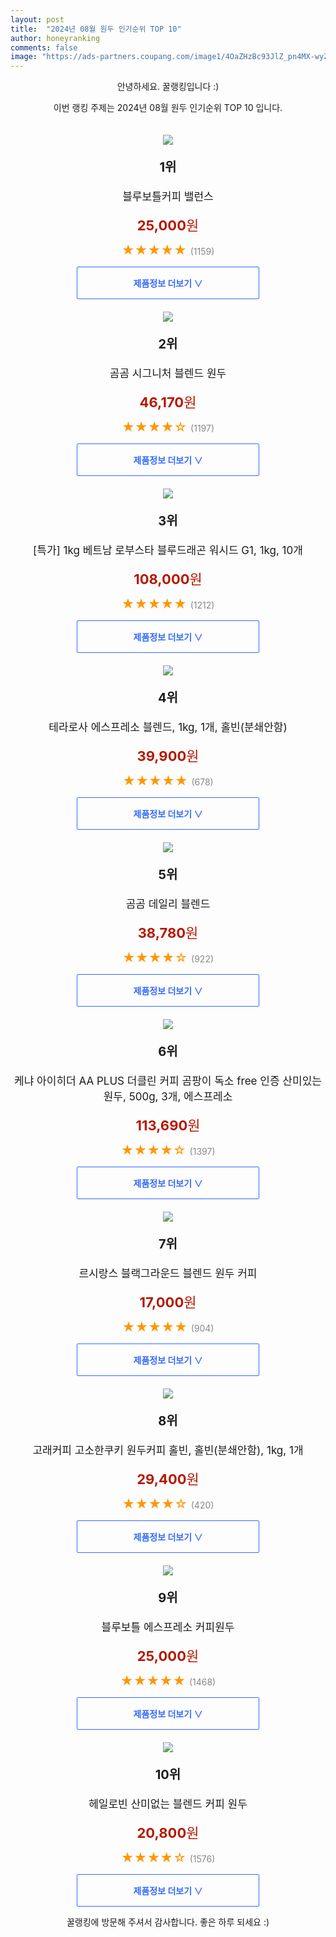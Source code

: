 ```yaml
---
layout: post
title:  "2024년 08월 원두 인기순위 TOP 10"
author: honeyranking
comments: false
image: "https://ads-partners.coupang.com/image1/4OaZHzBc93JlZ_pn4MX-wyZ0Jbcxx6Y8k53qmcGIBt5O2vGsyBqI04H2KKWrdBfozZuZrspFCKEsWwn5KeumkUWOj0SSiszSJrfJnDONHJuzvp2KBrwpevRNmxFBOuDqFkRMaWigRmII_Tbj9LvjhfvwCkhtm4vzsKDbqyV1Pc71QWvkpYthHgSzpClpbOab-P1iY2ekRM4OXXWVB-un132LeGRRflafSRsvjmXqqLiECzAxZQ_JWZlXdHoEgmLRZ7mLpP-8Rhbb8CIZMapDap0qoLzv0MPI1w=="
---
```

<p style="text-align: center;">안녕하세요. 꿀랭킹입니다 :)</p>
<p style="text-align: center;">이번 랭킹 주제는 2024년 08월 원두 인기순위 TOP 10 입니다.</p><center><img src="https://ads-partners.coupang.com/image1/4OaZHzBc93JlZ_pn4MX-wyZ0Jbcxx6Y8k53qmcGIBt5O2vGsyBqI04H2KKWrdBfozZuZrspFCKEsWwn5KeumkUWOj0SSiszSJrfJnDONHJuzvp2KBrwpevRNmxFBOuDqFkRMaWigRmII_Tbj9LvjhfvwCkhtm4vzsKDbqyV1Pc71QWvkpYthHgSzpClpbOab-P1iY2ekRM4OXXWVB-un132LeGRRflafSRsvjmXqqLiECzAxZQ_JWZlXdHoEgmLRZ7mLpP-8Rhbb8CIZMapDap0qoLzv0MPI1w==" style="margin-top:20px" /></center><p style="text-align: center; font-size: 20px"><b>1위</b></p><p style="text-align: center; font-size: 17px">블루보틀커피 밸런스</p><p style="text-align: center;"><span style="color: #b61800; font-size: 22px;"><b>25,000</b>원</span></p><p style="text-align: center;"><span style="color: #ff9600; font-size: 20px;">★★★★★ </span><span style="color: #878787;">(1159)</span></p><center><a href="https://link.coupang.com/re/AFFSDP?lptag=AF3899140&subid=honeyrank&pageKey=7210085042&itemId=18244046701&vendorItemId=85390918505&traceid=V0-153-31af723982aeb1bb&requestid=20240814090000371002980393&token=31850C%7CMIXED"><div style="font-size: 14px; display: inline-block; padding: 15px 90px; color: #346aff; border-radius: 2px; border: 1px solid #346aff; cursor: pointer;"><b>제품정보 더보기 &or;</b></div></a></center><center><img src="https://ads-partners.coupang.com/image1/WzsvP2esvG1WUla1W2o-37-s_PlerEziCUhv4cC2dWeXSwx3cGZkehDNWqjerlO61ZcFtXamav1HLMQ5rQqxuDhPn1P7FwTA2NOMysFW3camYlYDqOZotNTpDxHeeY8yP2TOKOhHgesOKLkvo9se1iTo40M5RC8Xk5nVmrmNHCd8Kr9mU0byxxZDRUybXWZD4bznWpBqfgD6BN9rsRiYwnY2DcvPe4C7gtNHE7IoxZ2ArJNoo8mp3EUrarxpqOri9ZR2BKupI1z_FL50QWmigd8NCiha0Xj0skY=" style="margin-top:20px" /></center><p style="text-align: center; font-size: 20px"><b>2위</b></p><p style="text-align: center; font-size: 17px">곰곰 시그니처 블렌드 원두</p><p style="text-align: center;"><span style="color: #b61800; font-size: 22px;"><b>46,170</b>원</span></p><p style="text-align: center;"><span style="color: #ff9600; font-size: 20px;">★★★★☆ </span><span style="color: #878787;">(1197)</span></p><center><a href="https://link.coupang.com/re/AFFSDP?lptag=AF3899140&subid=honeyrank&pageKey=7300143483&itemId=19274768291&vendorItemId=86389872538&traceid=V0-153-824d89ca7e4a4f9d&requestid=20240814090000371002980393&token=31850C%7CMIXED"><div style="font-size: 14px; display: inline-block; padding: 15px 90px; color: #346aff; border-radius: 2px; border: 1px solid #346aff; cursor: pointer;"><b>제품정보 더보기 &or;</b></div></a></center><center><img src="https://ads-partners.coupang.com/image1/q1_KuhuBzXUB5WU7q3NYZgLZQdwkl76ycbnZCoX5d2ZSEn_pVfQhfMSt2ccB2MeD07PY_rcbDmM_0uaHV6X7bQkt-4C6L05ou1IVuJzS0BLXEyo0Gqvb5UclOn_3sBRdWgA2oGwAVR2EGnSHnyQEYdRGvgJziaasbppKU7yeS9T92wtch8r-s-p2F4qiistzI3u4eqA8dmFS3h4kHwWXBFBtuy3jnZ4rxdl0UtHYb6MADkO0-GlHzzmco8mL0ne3vK89hvKP2-_VmJqqq-BKVksOtlAUDlBt7bpuNugpCb0NnPdN-shh-G3Wxd_fXg==" style="margin-top:20px" /></center><p style="text-align: center; font-size: 20px"><b>3위</b></p><p style="text-align: center; font-size: 17px">[특가] 1kg 베트남 로부스타 블루드래곤 워시드 G1, 1kg, 10개</p><p style="text-align: center;"><span style="color: #b61800; font-size: 22px;"><b>108,000</b>원</span></p><p style="text-align: center;"><span style="color: #ff9600; font-size: 20px;">★★★★★ </span><span style="color: #878787;">(1212)</span></p><center><a href="https://link.coupang.com/re/AFFSDP?lptag=AF3899140&subid=honeyrank&pageKey=68982489&itemId=22492765335&vendorItemId=89534953221&traceid=V0-153-2d79f8cacef5431c&clickBeacon=2665a540-59d0-11ef-9561-31b48b161583%7E3&requestid=20240814090000371002980393&token=31850C%7CMIXED"><div style="font-size: 14px; display: inline-block; padding: 15px 90px; color: #346aff; border-radius: 2px; border: 1px solid #346aff; cursor: pointer;"><b>제품정보 더보기 &or;</b></div></a></center><center><img src="https://ads-partners.coupang.com/image1/9DNsKxSFDOicpVjr9Ne7lD2ciI8lYRCwXwyy7EC6ivYe9ibv2AYb8uBWc95RIqQyLkDlC4x-spTa9nFcCfqT6WsGoSQR5xa_qe8MvjXATFVQX24DhyjOrje_y3rhI75uMOMuRrzMqbckndQUOmgRu_-x84u3KvbYK2DUTUzYA0lRa7ZCBEl14YO_Z5yr-Yvtu7NagXx5gd4QBDfis_3s5cehrMmJpbGiDX37j5hvow2g8weLqbFx_LlqxlhXOchsF3S8vZACHuEl4FjJzDLurJcCJ_Yvz9sy2s2pNeHItA==" style="margin-top:20px" /></center><p style="text-align: center; font-size: 20px"><b>4위</b></p><p style="text-align: center; font-size: 17px">테라로사 에스프레소 블렌드, 1kg, 1개, 홀빈(분쇄안함)</p><p style="text-align: center;"><span style="color: #b61800; font-size: 22px;"><b>39,900</b>원</span></p><p style="text-align: center;"><span style="color: #ff9600; font-size: 20px;">★★★★★ </span><span style="color: #878787;">(678)</span></p><center><a href="https://link.coupang.com/re/AFFSDP?lptag=AF3899140&subid=honeyrank&pageKey=6924474148&itemId=16734092113&vendorItemId=83916064568&traceid=V0-153-62dfe829ac98a797&clickBeacon=2665a540-59d0-11ef-aa0c-1bbb678d026d%7E3&requestid=20240814090000371002980393&token=31850C%7CMIXED"><div style="font-size: 14px; display: inline-block; padding: 15px 90px; color: #346aff; border-radius: 2px; border: 1px solid #346aff; cursor: pointer;"><b>제품정보 더보기 &or;</b></div></a></center><center><img src="https://ads-partners.coupang.com/image1/Jtdwd_Ndin87a-I-Ju59_kTjBk_3AQNpBPYFs-5k_kkb7_op49OyOI91jHAqx7CxQE9V9H_6P1ppw8TYngT-B_XHNzs1oTJ4UFXfE0uqhNxqTg7W0l2ehsdB60hDf4u9VYhpQFauhAoJ9Sc9qhsF7IDFVgMM6U9nNN81XSCHMf8ICRpD44aJ-sgNHh1TME-siQI1l0rx6y0R1THj2yAgjyofnTrisOfxhvVg4MTZ3XY3ulTZ_fF6YuPEfadFak85hDXQ_P_L2OSehQPQm-ly_m-FioZEveTyjwf_TQ==" style="margin-top:20px" /></center><p style="text-align: center; font-size: 20px"><b>5위</b></p><p style="text-align: center; font-size: 17px">곰곰 데일리 블렌드</p><p style="text-align: center;"><span style="color: #b61800; font-size: 22px;"><b>38,780</b>원</span></p><p style="text-align: center;"><span style="color: #ff9600; font-size: 20px;">★★★★☆ </span><span style="color: #878787;">(922)</span></p><center><a href="https://link.coupang.com/re/AFFSDP?lptag=AF3899140&subid=honeyrank&pageKey=6669906369&itemId=19013173106&vendorItemId=86137793746&traceid=V0-153-2541d15881238bc7&requestid=20240814090000371002980393&token=31850C%7CMIXED"><div style="font-size: 14px; display: inline-block; padding: 15px 90px; color: #346aff; border-radius: 2px; border: 1px solid #346aff; cursor: pointer;"><b>제품정보 더보기 &or;</b></div></a></center><center><img src="https://ads-partners.coupang.com/image1/MG6cfS4f5w94sERQMP1hkzXQiFaq4VbfFZy0AsEJq4aTAYpATczHB0dfs4YkQNTqn6NJQCXtE2D6oxsDrpXQyOGdGQHhtyxjAqqGG3Hsvda2TUAuLdbHeTAVA0HDuS-n7eC4V81OPxORpEPhKe7DSX5QeqwVDM7nkKUxbRJUiobHIZPosE8uB2a1gwPdohZQQpzGJzYobvr4gJYATwnoa3oCia5wFOGzH798EzKSwQiGAl6qSSxHhPUbFwClJQNozJwvC24d3lAqnI-yCC3lqQyV1gRGHBgv4zJ5l3HvOY_lqL90ez-fNDtjPyccZA==" style="margin-top:20px" /></center><p style="text-align: center; font-size: 20px"><b>6위</b></p><p style="text-align: center; font-size: 17px">케냐 아이히더 AA PLUS 더클린 커피 곰팡이 독소 free 인증 산미있는 원두, 500g, 3개, 에스프레소</p><p style="text-align: center;"><span style="color: #b61800; font-size: 22px;"><b>113,690</b>원</span></p><p style="text-align: center;"><span style="color: #ff9600; font-size: 20px;">★★★★☆ </span><span style="color: #878787;">(1397)</span></p><center><a href="https://link.coupang.com/re/AFFSDP?lptag=AF3899140&subid=honeyrank&pageKey=6536748697&itemId=21382725829&vendorItemId=88439642179&traceid=V0-153-b0fc3acb02865283&clickBeacon=2665a540-59d0-11ef-b406-b9ef33f725c8%7E3&requestid=20240814090000371002980393&token=31850C%7CMIXED"><div style="font-size: 14px; display: inline-block; padding: 15px 90px; color: #346aff; border-radius: 2px; border: 1px solid #346aff; cursor: pointer;"><b>제품정보 더보기 &or;</b></div></a></center><center><img src="https://ads-partners.coupang.com/image1/1II0KDbf-l3yLlBO1PnUC01aFxKQg_zRV4UYlEcXGbLqA8LQdWR24hg9C7R4v-_Woy-WAwu_hCpFdbYpSnnL6yYvsfrlCwz5LtG3IERYqA54kk-QmAwMVrkLFFFmQ3I8Gs2vNxJad7H1sdLXxEqbrPGg-KyMC7Vj4sdX2XTcuj527p3OLyCqqiLQbmx6_75IqQgV27WxwSU4v42w2dO5qsRzxIGaij-Vu1pJFHIMSiWgCORlmr35DO6ajIvFkpIAAhIE5T5-puCjMFeB4k4S9XdEQ-elIUWyLg0=" style="margin-top:20px" /></center><p style="text-align: center; font-size: 20px"><b>7위</b></p><p style="text-align: center; font-size: 17px">르시랑스 블랙그라운드 블렌드 원두 커피</p><p style="text-align: center;"><span style="color: #b61800; font-size: 22px;"><b>17,000</b>원</span></p><p style="text-align: center;"><span style="color: #ff9600; font-size: 20px;">★★★★★ </span><span style="color: #878787;">(904)</span></p><center><a href="https://link.coupang.com/re/AFFSDP?lptag=AF3899140&subid=honeyrank&pageKey=7867542730&itemId=21484098991&vendorItemId=88538231376&traceid=V0-153-e973543b478289f9&requestid=20240814090000371002980393&token=31850C%7CMIXED"><div style="font-size: 14px; display: inline-block; padding: 15px 90px; color: #346aff; border-radius: 2px; border: 1px solid #346aff; cursor: pointer;"><b>제품정보 더보기 &or;</b></div></a></center><center><img src="https://ads-partners.coupang.com/image1/UThm64o9A5ZxHPbPUZeEaBOYeKw2XHQrZyQDUH5LUidUpDcFGuO_dPd-hWcwkGcvks-KNReBSgBEat19vrZJFgVLH1n1XjDlHMygqwVzP2EDLIZBP_Sp-Ql2kjiSwQ4ZC7uWhARMPqKgTRilEelnchb9QHY-Y3CwX2lLAY73EzWVGmRtSY8CCqk-aQGSiZVD8eDdUemUP30ngYgLUMVkgb3qPMxk5EhaCxuUIChquR5LSCEyChU_Jqe8CGB7q371V1elB7BERtBdVNvX1FhTOiOZNWEmGefUFUP_rTkz4xpCPqINXKEq0ekMWFahpQ==" style="margin-top:20px" /></center><p style="text-align: center; font-size: 20px"><b>8위</b></p><p style="text-align: center; font-size: 17px">고래커피 고소한쿠키 원두커피 홀빈, 홀빈(분쇄안함), 1kg, 1개</p><p style="text-align: center;"><span style="color: #b61800; font-size: 22px;"><b>29,400</b>원</span></p><p style="text-align: center;"><span style="color: #ff9600; font-size: 20px;">★★★★☆ </span><span style="color: #878787;">(420)</span></p><center><a href="https://link.coupang.com/re/AFFSDP?lptag=AF3899140&subid=honeyrank&pageKey=6307801615&itemId=15688997275&vendorItemId=80338300132&traceid=V0-153-0ee59996f9a03c34&clickBeacon=2665a540-59d0-11ef-a88c-f1a87aba5568%7E3&requestid=20240814090000371002980393&token=31850C%7CMIXED"><div style="font-size: 14px; display: inline-block; padding: 15px 90px; color: #346aff; border-radius: 2px; border: 1px solid #346aff; cursor: pointer;"><b>제품정보 더보기 &or;</b></div></a></center><center><img src="https://ads-partners.coupang.com/image1/1vQ0z06utNG4pDHe1or8VVDad250VJXhd0goT7f6ktnJUAIIf5lfk2dGUredtDLJMlnUdtG02lnKtDmEEHjU6lMlkSd7Y6Rpq32kWTotFwWUDaVGUq5fBWiA9h_W0qUGzxKmemBjsky3R65SPLVyEwrWz47dVWdVRgSYZxAqo6jskTe-HcJigZhyRlc9Xf6pZ3JYrCEQlsEVvnP5g6TiCjTmEa4YmzAW7XpW-FmL-F9DlWA3bmU3x0MiZHm3_0v7GLa-jb9zwI782jce9qaCgZRs8aeNA9DQZA==" style="margin-top:20px" /></center><p style="text-align: center; font-size: 20px"><b>9위</b></p><p style="text-align: center; font-size: 17px">블루보틀 에스프레소 커피원두</p><p style="text-align: center;"><span style="color: #b61800; font-size: 22px;"><b>25,000</b>원</span></p><p style="text-align: center;"><span style="color: #ff9600; font-size: 20px;">★★★★★ </span><span style="color: #878787;">(1468)</span></p><center><a href="https://link.coupang.com/re/AFFSDP?lptag=AF3899140&subid=honeyrank&pageKey=7209986942&itemId=18243546352&vendorItemId=85390432672&traceid=V0-153-e3c5ea12c4744a99&requestid=20240814090000371002980393&token=31850C%7CMIXED"><div style="font-size: 14px; display: inline-block; padding: 15px 90px; color: #346aff; border-radius: 2px; border: 1px solid #346aff; cursor: pointer;"><b>제품정보 더보기 &or;</b></div></a></center><center><img src="https://ads-partners.coupang.com/image1/ZZtr5Z6uRCDI4IMhZaWvVjeIrXfsf53SG8ldXpPm5xs7_0_jBz2ejA01SLGImhWbie8gHKRhVbdEs-A6ueV4QU65oiuE1CzsWBpeYt9G4lFizu4ttOCdOf8oD7ha9H7as_H-24OJzCFo90eP3m6ewt8VeVvWRakghKTTkCu_-KmSOxPPWRjyVikAinxbmksodNVay0_6UhQCAs-XZD7ubx3NgT-pY4hLQ3aI_1LBojVsshfCkUD0QIt0a3WWTJ-hY-oe3O8eJgoY5RNFL_NaDaoPOljos-79iGMdcfTqCq3pAZ7Rrk9AHgd6Og==" style="margin-top:20px" /></center><p style="text-align: center; font-size: 20px"><b>10위</b></p><p style="text-align: center; font-size: 17px">헤일로빈 산미없는 블렌드 커피 원두</p><p style="text-align: center;"><span style="color: #b61800; font-size: 22px;"><b>20,800</b>원</span></p><p style="text-align: center;"><span style="color: #ff9600; font-size: 20px;">★★★★☆ </span><span style="color: #878787;">(1576)</span></p><center><a href="https://link.coupang.com/re/AFFSDP?lptag=AF3899140&subid=honeyrank&pageKey=7589979884&itemId=20054391525&vendorItemId=90548049171&traceid=V0-153-b92b681889d62b81&requestid=20240814090000371002980393&token=31850C%7CMIXED"><div style="font-size: 14px; display: inline-block; padding: 15px 90px; color: #346aff; border-radius: 2px; border: 1px solid #346aff; cursor: pointer;"><b>제품정보 더보기 &or;</b></div></a></center><p style="text-align: center;">꿀랭킹에 방문해 주셔서 감사합니다. 좋은 하루 되세요 :)</p>
